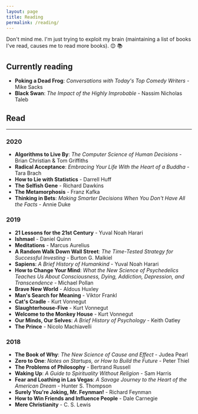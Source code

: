 ```yaml
---
layout: page
title: Reading
permalink: /reading/
---
```


Don't mind me. I'm just trying to exploit my brain (maintaining a list of books I've read, causes me to read more books). :blush: :books:

## Currently reading
* **Poking a Dead Frog**: *Conversations with Today's Top Comedy Writers* - Mike Sacks
* **Black Swan**: *The Impact of the Highly Improbable* - Nassim Nicholas Taleb
<!-- * **Consciousness Explained** - Daniel Dennett -->

## Read
---
### 2020
* **Algorithms to Live By**: *The Computer Science of Human Decisions* -  Brian Christian & Tom Griffiths
* **Radical Acceptance**: *Embracing Your Life With the Heart of a Buddha* - Tara Brach
* **How to Lie with Statistics** - Darrell Huff
* **The Selfish Gene** - Richard Dawkins
* **The Metamorphosis** - Franz Kafka
* **Thinking in Bets**: *Making Smarter Decisions When You Don't Have All the Facts* - Annie Duke

### 2019
* **21 Lessons for the 21st Century** - Yuval Noah Harari
* **Ishmael** - Daniel Quinn
* **Meditations** - Marcus Aurelius
* **A Random Walk Down Wall Street**: *The Time-Tested Strategy for Successful Investing* - Burton G. Malkiel
* **Sapiens**: *A Brief History of Humankind* - Yuval Noah Harari
* **How to Change Your Mind**: *What the New Science of Psychedelics Teaches Us About Consciousness, Dying, Addiction, Depression, and Transcendence* - Michael Pollan
* **Brave New World** - Aldous Huxley
* **Man's Search for Meaning** - Viktor Frankl
* **Cat's Cradle** - Kurt Vonnegut
* **Slaughterhouse-Five** - Kurt Vonnegut
* **Welcome to the Monkey House** - Kurt Vonnegut
* **Our Minds, Our Selves**: *A Brief History of Psychology* - Keith Oatley
* **The Prince** - Nicolo Machiavelli

### 2018
* **The Book of Why**: *The New Science of Cause and Effect* - Judea Pearl
* **Zero to One**: *Notes on Startups, or How to Build the Future* - Peter Thiel
* **The Problems of Philosophy** - Bertrand Russell
* **Waking Up**: *A Guide to Spirituality Without Religion* - Sam Harris
* **Fear and Loathing in Las Vegas**: *A Savage Journey to the Heart of the American Dream* - Hunter S. Thompson
* **Surely You're Joking, Mr. Feynman!** - Richard Feynman
* **How to Win Friends and Influence People** - Dale Carnegie
* **Mere Christianity** - C. S. Lewis
